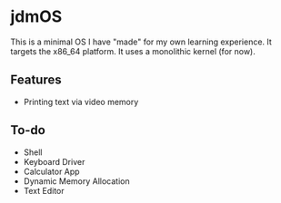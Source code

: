 # jdmOS

This is a minimal OS I have "made" for my own learning experience.
It targets the x86_64 platform. It uses a monolithic kernel (for now).
## Features
- Printing text via video memory
## To-do
- Shell
- Keyboard Driver
- Calculator App
- Dynamic Memory Allocation
- Text Editor

